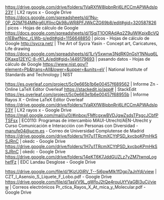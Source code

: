 
https://drive.google.com/drive/folders/1VaRXfW8lpbnRrj6LjfCCmAPWAdslp23Y | LX2 rayos x - Google Drive
https://docs.google.com/spreadsheets/d/1Nu-0P_Q2M764MNrg6UfIIncQk98uWR8PFJWkCZG69b8/edit#gid=320587826 | picos - Hojas de cálculo de Google
https://docs.google.com/spreadsheets/d/1SgjT1OORAdAq2Z9ulWlKpixBcVQn1EBwfNnc_rLWb-s/edit#gid=1156648850 | picos - Hojas de cálculo de Google
http://sycra.net/ | The Art of Sycra Yasin - Concept art, Caricatures, Life drawing
https://docs.google.com/spreadsheets/d/1LrV5xwnw3NdRK0nGsY1NNuq6LDKaxq12EYC-8-rK1_A/edit#gid=1449179693 | pasando datos - Hojas de cálculo de Google
https://www.nist.gov/?element=Pb&trans=All&lower=&upper=&units=eV | National Institute of Standards and Technology | NIST

https://es.overleaf.com/project/5c0e665b1b6e00457f689562 | Informe Zn - Online LaTeX Editor Overleaf
https://stackedit.io/app# | StackEdit
https://es.overleaf.com/project/5c0e663e1b6e00457f68955b | Informe Rayos X - Online LaTeX Editor Overleaf
https://drive.google.com/drive/folders/1VaRXfW8lpbnRrj6LjfCCmAPWAdslp23Y | LX2 rayos x - Google Drive
https://mail.google.com/mail/u/0/#inbox/FMfcgxwBVDJgwZsdsTPsgcJCbfPTSFsx | EC0110: Programas de intercambio MAUI-Utrecht/AEN-Utrecht y Curso Comunicación e Interacción con Personas con Diversidad - manufe04@ucm.es - Correo de Universidad Complutense de Madrid
https://drive.google.com/drive/folders/1H7u1TRcmXCYtPSD_kvcboKPmHkSSJRnC | okedc - Google Drive
https://drive.google.com/drive/folders/1H7u1TRcmXCYtPSD_kvcboKPmHkSSJRnC | okedc - Google Drive
https://drive.google.com/drive/folders/14eKT6K7JddGUZLz7yZM7twnqLoghefFz | EDC Landau Desglose - Google Drive

https://drive.google.com/file/d/1KjzU0iRV_T--5i6pwMlk1fDgp7aJnYdj/view | CZT_I_Asensio_S_Liquete_F_Lobo.pdf - Google Drive
https://drive.google.com/file/d/1asVV9L_gWfoJ2tQe4rouUtYVaGBI3uCj/view | Correos electrónicos Pr_ctica_Rayos_X_At_mica_y_Molecular.pdf - Google Drive
